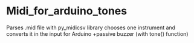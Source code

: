 # Midi_for_arduino_tones
Parses .mid file with py_midicsv library  chooses one instrument and converts it in the input for Arduino +passive buzzer (with tone() function)
